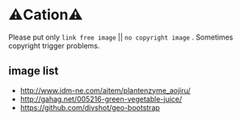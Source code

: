 # ⚠️Cation⚠️

Please put only `link free image` || `no copyright image` . Sometimes copyright trigger problems. 

## image list
* http://www.idm-ne.com/aitem/plantenzyme_aojiru/
* http://gahag.net/005216-green-vegetable-juice/
* https://github.com/divshot/geo-bootstrap
